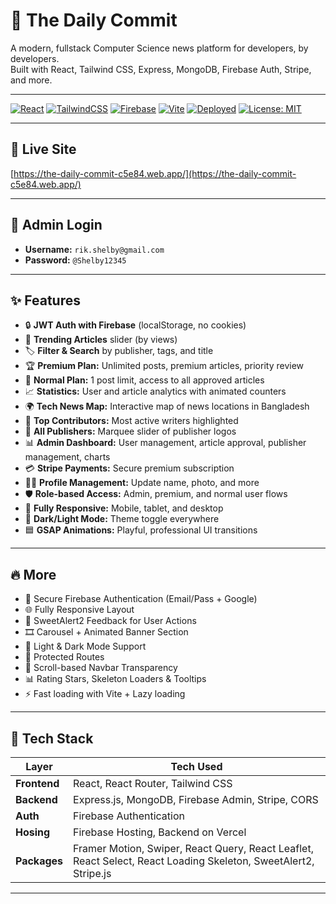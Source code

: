 # 📰 The Daily Commit

A modern, fullstack Computer Science news platform for developers, by developers.  
Built with React, Tailwind CSS, Express, MongoDB, Firebase Auth, Stripe, and more.

---

[![React](https://img.shields.io/badge/React-20232A?style=for-the-badge&logo=react&logoColor=61DAFB)](https://react.dev/)
[![TailwindCSS](https://img.shields.io/badge/TailwindCSS-0ea5e9?style=for-the-badge&logo=tailwindcss&logoColor=white)](https://tailwindcss.com/)
[![Firebase](https://img.shields.io/badge/Firebase-FFCA28?style=for-the-badge&logo=firebase&logoColor=white)](https://firebase.google.com/)
[![Vite](https://img.shields.io/badge/Vite-646CFF?style=for-the-badge&logo=vite&logoColor=white)](https://vitejs.dev/)
[![Deployed](https://img.shields.io/badge/Live-Demo-10B981?style=for-the-badge&logo=vercel&logoColor=white)](https://the-daily-commit-c5e84.web.app/)
[![License: MIT](https://img.shields.io/badge/License-MIT-yellow.svg?style=for-the-badge)](https://opensource.org/licenses/MIT)

---

## 🚀 Live Site

[https://the-daily-commit-c5e84.web.app/](https://the-daily-commit-c5e84.web.app/)

---

## 👤 Admin Login

- **Username:** `rik.shelby@gmail.com`
- **Password:** `@Shelby12345`


---

## ✨ Features

- 🔒 **JWT Auth with Firebase** (localStorage, no cookies)
- 📰 **Trending Articles** slider (by views)
- 🏷️ **Filter & Search** by publisher, tags, and title
- 🏆 **Premium Plan:** Unlimited posts, premium articles, priority review
- 📝 **Normal Plan:** 1 post limit, access to all approved articles
- 📈 **Statistics:** User and article analytics with animated counters
- 🌍 **Tech News Map:** Interactive map of news locations in Bangladesh
- 🏅 **Top Contributors:** Most active writers highlighted
- 🏢 **All Publishers:** Marquee slider of publisher logos
- 📊 **Admin Dashboard:** User management, article approval, publisher management, charts
- 💳 **Stripe Payments:** Secure premium subscription
- 🧑‍💻 **Profile Management:** Update name, photo, and more
- 🛡️ **Role-based Access:** Admin, premium, and normal user flows
- 📱 **Fully Responsive:** Mobile, tablet, and desktop
- 🎨 **Dark/Light Mode:** Theme toggle everywhere
- 🟦 **GSAP Animations:** Playful, professional UI transitions

---

## 🔥 More

- 🔐 Secure Firebase Authentication (Email/Pass + Google)
- 🌐 Fully Responsive Layout
- 💬 SweetAlert2 Feedback for User Actions
- 🎞️ Carousel + Animated Banner Section
- 🌙 Light & Dark Mode Support
- 📁 Protected Routes
- 🧭 Scroll-based Navbar Transparency
- 📊 Rating Stars, Skeleton Loaders & Tooltips
- ⚡ Fast loading with Vite + Lazy loading

---



## 🧠 Tech Stack

| Layer        | Tech Used |
|--------------|-----------|
| **Frontend** | React, React Router, Tailwind CSS |
| **Backend**  | Express.js, MongoDB, Firebase Admin, Stripe, CORS |
| **Auth**     | Firebase Authentication |
| **Hosing**   | Firebase Hosting, Backend on Vercel |
| **Packages** | Framer Motion, Swiper, React Query, React Leaflet, React Select, React Loading Skeleton, SweetAlert2, Stripe.js |

---
